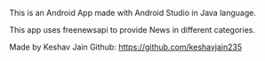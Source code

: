 This is an Android App made with Android Studio in Java language.

This app uses freenewsapi to provide News in different categories.

Made by Keshav Jain
Github: https://github.com/keshavjain235